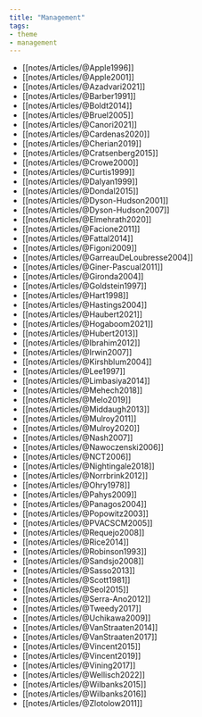 ```yaml
---
title: "Management"
tags: 
- theme
- management
---
```


- [[notes/Articles/@Apple1996]]
- [[notes/Articles/@Apple2001]]
- [[notes/Articles/@Azadvari2021]]
- [[notes/Articles/@Barber1991]]
- [[notes/Articles/@Boldt2014]]
- [[notes/Articles/@Bruel2005]]
- [[notes/Articles/@Canori2021]]
- [[notes/Articles/@Cardenas2020]]
- [[notes/Articles/@Cherian2019]]
- [[notes/Articles/@Cratsenberg2015]]
- [[notes/Articles/@Crowe2000]]
- [[notes/Articles/@Curtis1999]]
- [[notes/Articles/@Dalyan1999]]
- [[notes/Articles/@Dondal2015]]
- [[notes/Articles/@Dyson-Hudson2001]]
- [[notes/Articles/@Dyson-Hudson2007]]
- [[notes/Articles/@Elmehrath2020]]
- [[notes/Articles/@Facione2011]]
- [[notes/Articles/@Fattal2014]]
- [[notes/Articles/@Figoni2009]]
- [[notes/Articles/@GarreauDeLoubresse2004]]
- [[notes/Articles/@Giner-Pascual2011]]
- [[notes/Articles/@Gironda2004]]
- [[notes/Articles/@Goldstein1997]]
- [[notes/Articles/@Hart1998]]
- [[notes/Articles/@Hastings2004]]
- [[notes/Articles/@Haubert2021]]
- [[notes/Articles/@Hogaboom2021]]
- [[notes/Articles/@Hubert2013]]
- [[notes/Articles/@Ibrahim2012]]
- [[notes/Articles/@Irwin2007]]
- [[notes/Articles/@Kirshblum2004]]
- [[notes/Articles/@Lee1997]]
- [[notes/Articles/@Limbasiya2014]]
- [[notes/Articles/@Mehech2018]]
- [[notes/Articles/@Melo2019]]
- [[notes/Articles/@Middaugh2013]]
- [[notes/Articles/@Mulroy2011]]
- [[notes/Articles/@Mulroy2020]]
- [[notes/Articles/@Nash2007]]
- [[notes/Articles/@Nawoczenski2006]]
- [[notes/Articles/@NCT2006]]
- [[notes/Articles/@Nightingale2018]]
- [[notes/Articles/@Norrbrink2012]]
- [[notes/Articles/@Ohry1978]]
- [[notes/Articles/@Pahys2009]]
- [[notes/Articles/@Panagos2004]]
- [[notes/Articles/@Popowitz2003]]
- [[notes/Articles/@PVACSCM2005]]
- [[notes/Articles/@Requejo2008]]
- [[notes/Articles/@Rice2014]]
- [[notes/Articles/@Robinson1993]]
- [[notes/Articles/@Sandsjo2008]]
- [[notes/Articles/@Sasso2013]]
- [[notes/Articles/@Scott1981]]
- [[notes/Articles/@Seol2015]]
- [[notes/Articles/@Serra-Ano2012]]
- [[notes/Articles/@Tweedy2017]]
- [[notes/Articles/@Uchikawa2009]]
- [[notes/Articles/@VanStraaten2014]]
- [[notes/Articles/@VanStraaten2017]]
- [[notes/Articles/@Vincent2015]]
- [[notes/Articles/@Vincent2019]]
- [[notes/Articles/@Vining2017]]
- [[notes/Articles/@Wellisch2022]]
- [[notes/Articles/@Wilbanks2015]]
- [[notes/Articles/@Wilbanks2016]]
- [[notes/Articles/@Zlotolow2011]]